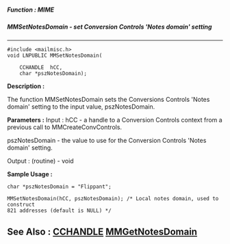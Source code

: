 ##### Function : MIME
##### MMSetNotesDomain - set Conversion Controls 'Notes domain' setting
---
```
#include <mailmisc.h>
void LNPUBLIC MMSetNotesDomain(

	CCHANDLE  hCC,
	char *pszNotesDomain);
```
**Description :**

The function  MMSetNotesDomain sets the Conversions Controls 'Notes domain' 
setting to the input value, pszNotesDomain.

**Parameters :**
Input :
hCC  -  a handle to a Conversion Controls context from a previous call to MMCreateConvControls.

pszNotesDomain  -  the value to use for the Conversion Controls 'Notes domain' setting.

Output :
(routine)  -  void



**Sample Usage :**
```
char *pszNotesDomain = "Flippant";

MMSetNotesDomain(hCC, pszNotesDomain); /* Local notes domain, used to construct 
821 addresses (default is NULL) */

```
**See Also :**
[CCHANDLE](/reference/Data/CCHANDLE)
[MMGetNotesDomain](/reference/Func/MMGetNotesDomain)
---
